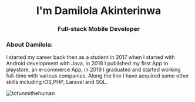 


<h1 align="center">I'm Damilola Akinterinwa</h1>
<h3 align="center">Full-stack Mobile Developer</h3>

<h3 align="left">About Damilola:</h3>
<p align="left">I started my career back then as a student in 2017 when I started with Android development with Java, in 2018 I published my first App to playstore, an e-commerce App, in 2019 I graduated and started working full-time with various companies. Along the line I have acquired some other skills including iOS,PHP, Laravel and SQL.</p>
<p><img align="center" src="https://github-readme-stats.vercel.app/api/top-langs?username=darmilola&show_icons=true&theme=dark&locale=en&layout=compact" alt="tofunmithehuman" /></p>


